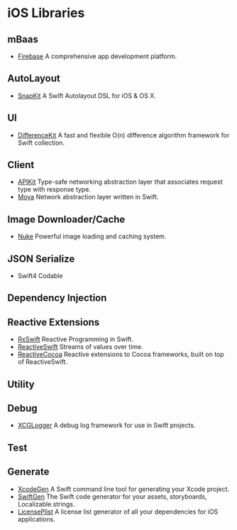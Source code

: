 # iOS Libraries

## mBaas
- [Firebase](https://firebase.google.com/docs/ios/setup) A comprehensive app development platform.

## AutoLayout

- [SnapKit](https://github.com/SnapKit/SnapKit) A Swift Autolayout DSL for iOS & OS X.

## UI
- [DifferenceKit](https://github.com/ra1028/DifferenceKit) A fast and flexible O(n) difference algorithm framework for Swift collection.

## Client
- [APIKit](https://github.com/ishkawa/APIKit) Type-safe networking abstraction layer that associates request type with response type.
- [Moya](https://github.com/Moya/Moya) Network abstraction layer written in Swift.

## Image Downloader/Cache
- [Nuke](https://github.com/kean/Nuke) Powerful image loading and caching system.

## JSON Serialize
- Swift4 Codable

## Dependency Injection

## Reactive Extensions
- [RxSwift](https://github.com/ReactiveX/RxSwift) Reactive Programming in Swift.
- [ReactiveSwift](https://github.com/ReactiveCocoa/ReactiveSwift) Streams of values over time.
- [ReactiveCocoa](https://github.com/ReactiveCocoa/ReactiveCocoa) Reactive extensions to Cocoa frameworks, built on top of ReactiveSwift.

## Utility

## Debug
- [XCGLogger](https://github.com/DaveWoodCom/XCGLogger) A debug log framework for use in Swift projects.

## Test

## Generate
- [XcodeGen](https://github.com/yonaskolb/XcodeGen) A Swift command line tool for generating your Xcode project.
- [SwiftGen](https://github.com/SwiftGen/SwiftGen) The Swift code generator for your assets, storyboards, Localizable.strings.
- [LicensePlist](https://github.com/mono0926/LicensePlist) A license list generator of all your dependencies for iOS applications.
